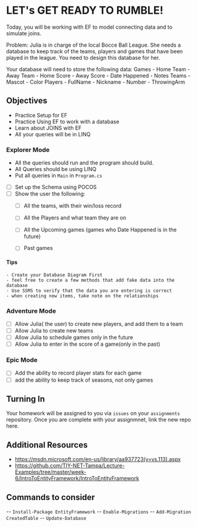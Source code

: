 # LET's GET READY TO RUMBLE!

 Today, you will be working with EF to model connecting data and to simulate joins.  
 
 Problem: 
 Julia is in charge of the local Bocce Ball League. She needs a database to keep track of the teams, players and games that have been played in the league. You need to design this database for her. 


Your database will need to store the following data: 
    Games
        - Home Team
        - Away Team
        - Home Score
        - Away Score
        - Date Happened
        - Notes
    Teams
        - Mascot
        - Color
    Players
        - FullName
        - Nickname
        - Number
        - ThrowingArm


## Objectives
  - Practice Setup for EF
  - Practice Using EF to work with a database
  - Learn about JOINS with EF
  - All your queries will be in LINQ

### Explorer Mode

  - All the queries should run and the program should build. 
  - All Queries should be using LINQ
  - Put all queries in `Main` in `Program.cs`

- [ ] Set up the Schema using POCOS
- [ ] Show the user the following: 
    - [ ] All the teams, with their win/loss record
    - [ ] All the Players and what team they are on
    - [ ] All the Upcoming games (games who Date Happened is in the future)
    - [ ] Past games
 

#### Tips
    - Create your Database Diagram First
    - feel free to create a few methods that add fake data into the database
    - Use SSMS to verify that the data you are entering is correct
    - when creating new items, take note on the relationships

### Adventure Mode
- [ ] Allow Julia( the user) to create new players, and add them to a team
- [ ] Allow Julia to create new teams
- [ ] Allow Julia to schedule games only in the future
- [ ] Allow Julia to enter in the score of a game(only in the past)

### Epic Mode

- [ ] Add the ability to record player stats for each game
- [ ] add the ability to keep track of seasons, not only games

## Turning In

Your homework will be assigned to you via `issues` on your `assignments` repository. Once you are complete with your assignmnet, link the new repo here.



## Additional Resources 
- https://msdn.microsoft.com/en-us/library/aa937723(v=vs.113).aspx
- https://github.com/TIY-NET-Tampa/Lecture-Examples/tree/master/week-6/IntroToEntityFramework/IntroToEntityFramework


## Commands to consider
-- `Install-Package EntityFramework`
-- `Enable-Migrations`
-- `Add-Migration CreatedTable`
-- `Update-Database`
